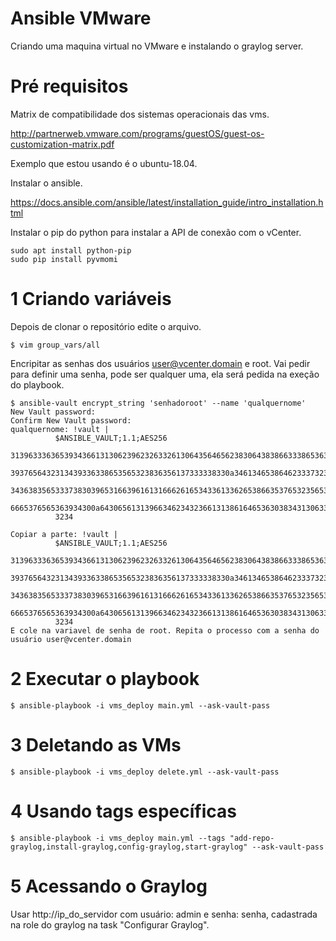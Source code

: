 # Ansible VMware

Criando uma maquina virtual no VMware e instalando o graylog server.

# Pré requisitos
Matrix de compatibilidade dos sistemas operacionais das vms.

http://partnerweb.vmware.com/programs/guestOS/guest-os-customization-matrix.pdf

Exemplo que estou usando é o ubuntu-18.04.

Instalar o ansible.

https://docs.ansible.com/ansible/latest/installation_guide/intro_installation.html

Instalar o pip do python para instalar a API de conexão com o vCenter.

```
sudo apt install python-pip
sudo pip install pyvmomi
```
# 1 Criando variáveis

Depois de clonar o repositório edite o arquivo.
```
$ vim group_vars/all
```
Encripitar as senhas dos usuários user@vcenter.domain e root. Vai pedir para definir uma senha, pode ser qualquer uma, ela será pedida na exeção do playbook.
```
$ ansible-vault encrypt_string 'senhadoroot' --name 'qualquernome'
New Vault password: 
Confirm New Vault password: 
qualquernome: !vault |
          $ANSIBLE_VAULT;1.1;AES256
          31396333636539343661313062396232633261306435646562383064383866333865363566356138
          3937656432313439336338653565323836356137333338330a346134653864623337323430313366
          34363835653337383039653166396161316662616534336133626538663537653235653139386438
          6665376565363934300a643065613139663462343236613138616465363038343130633833613365
          3234

Copiar a parte: !vault |
          $ANSIBLE_VAULT;1.1;AES256
          31396333636539343661313062396232633261306435646562383064383866333865363566356138
          3937656432313439336338653565323836356137333338330a346134653864623337323430313366
          34363835653337383039653166396161316662616534336133626538663537653235653139386438
          6665376565363934300a643065613139663462343236613138616465363038343130633833613365
          3234
E cole na variavel de senha de root. Repita o processo com a senha do usuário user@vcenter.domain
```


# 2 Executar o playbook
```
$ ansible-playbook -i vms_deploy main.yml --ask-vault-pass
```

# 3 Deletando as VMs
```
$ ansible-playbook -i vms_deploy delete.yml --ask-vault-pass
```

# 4 Usando tags específicas 
```
$ ansible-playbook -i vms_deploy main.yml --tags "add-repo-graylog,install-graylog,config-graylog,start-graylog" --ask-vault-pass
```

# 5 Acessando o Graylog

Usar http://ip_do_servidor com usuário: admin e senha: senha, cadastrada na role do graylog na task "Configurar Graylog".